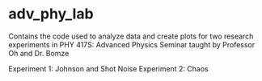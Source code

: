 # adv_phy_lab

Contains the code used to analyze data and create plots for two research experiments in PHY 417S: Advanced Physics Seminar taught by Professor Oh and Dr. Bomze

Experiment 1: Johnson and Shot Noise
Experiment 2: Chaos 
